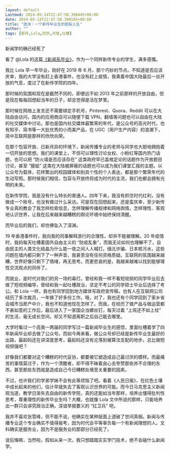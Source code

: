 ```yaml
---
layout: default
Lastmod: 2024-05-14T22:47:58.390445+00:00
date: 2024-05-14T22:47:58.390105+00:00
title: "逸洲｜一个新传毕业生的割裂人生"
author: ""
tags: [新传,Lola,同学,开放,吐槽]
---
```


新闻学的确已经死了

看了 @Lola 的这篇[《新闻系毕业》](https://matters.town/@Terminus/503059-%E6%96%B0%E9%97%BB%E7%B3%BB%E6%AF%95%E4%B8%9A-bafybeigy4v5hnlvqxjdoucmw2jl4lihl3vyiazejsqpzgam4wycgrci32i?utm_source=share_native)，作为一个同样新传专业的学生，满多感慨。

我比 Lola 早一年毕业，刚好在 2019 年 6 月，那个巧妙的节点。不知道是否应该庆幸，我的大学没有赶上香港事件，也没有赶上疫情，我乘着中国大陆最后一丝开放的气息，度过了在新传学院的四年。

那时候的氛围和现在是截然不同的，即便远不如 2013 年之前那样的开放自由，但是现在每每回想起当年的日子，却总觉得是活在梦里。

那时候在网络上发言还不需要绑定手机号，Pinterest、Quora、Reddit 可以在大陆自由访问，国内的应用商店可以随便下载 VPN，翻墙等问题也可以自由在大陆的社交媒体中讨论。那也是国内社交媒体最繁荣的年代，是公众号的高光时代，也有知乎、简书等一大批优秀的小而美产品，在 UGC（用户生产内容）的浪潮下，简中互联网是那样的欣欣向荣。

在那个包容开放、日新月异的环境下，新闻传播专业的老师与同学也大胆地拥抱着一切开放的思想。我们的课堂上，不但可以理性讨论女权、小粉红等国内热门话题，也可以把 “防火墙是否应该存在” 这类政府早已盖棺定论的话题作为开放题目讨论，甚至 “膜蛤” 这类在大陆被屏蔽的话题也可以成为我们课堂汇报的主题。以公众号为载体，花样繁出的校园媒体和别具个性的个人表达，都是那个繁荣年代的生动写照。那时候我们相信，包容与开放终将成为时代的主流，我们也都会拥有光明的未来。

在新传学院，我是没有什么特长的普通人。四年下来，我没有抓住时代红利，没有做成一个账号，也没有做过什么采访。可是现在回想起来，还是蛮庆幸，至少新传专业真的教会了我怎样检索信息，怎样理解传播规律和网络舆情，怎样理性、客观地认识世界，让我在后来越来越糟糕的舆论环境中始终保持清醒。

而毕业后的我们，却仿佛坠入了深渊。

19 年香港事件时，我向我的同事解释游行的合理性，却并不能被理解。20 年疫情时，我妈每天吐槽着国外自由主义的 “防疫乱象”，而我无论如何也理解不了，自由民主的人类文化结晶为什么能一夜之间人人喊打。缅北诈骗、日本核污水，这些问题在墙内都只剩下了一种声音，我甚至没有任何资格质疑。互联网的氛围越来越糟，世界好像只剩下了情绪，再无思考。而更悲哀的是，我越来越难以找到能够理性交流观点的同伴了。

而就业，是时代对我们的另一场的毒打。曾经和我一样不看短视频的同学毕业后去做了短视频编导，曾经和我一起吐槽政治，坚定不考公的同学硕士毕业后选择了考公。和 Lola 一样，我也有同学回到地方媒体写政府宣传稿，也有人在互联网公司经历了多次裁员，一年换了好多份工作。哦，对了，我也还有个同学回到了家乡省会城市当房产中介，我也不知道他现在怎样了。而我，在经历了做产品与做运营都不甚如意的工作后，最后进入了一家国企当螺丝钉，每天过着 “上班还不如上坟” 的生活，毫无成长空间，却又不知道离职之后自己能去哪里。

大学时看过一个高我一两届的同学写过一篇新闻毕业生的感悟，里面吐槽着学了四年新闻毕业却去做了公众号。而如今再来看，做公众号却已经是新传毕业生最好的出路，最起码还在讲深度思考，最起码还没有沦落到被算法支配的地步。总比做短视频强吧？

好像我们都要对这个糟糕的时代妥协，都要被它塑造成自己最讨厌的模样。而最痛苦的事情莫过于，作为一个清醒者，却不得不昧着良心去夸赞那些并不合理的东西，甚至那些东西就是造成自己今日糟糕处境至关重要的因素。

不过，也许我们的学弟学妹不会有此等烦恼了吧。看着《人民日报》，在红色土壤中成长起来的他们，估计早就失去了客观认识世界的可能。而今日马克思主义新闻观当道，教学日渐失去自由的新传学院，真的还能如当年那样，培养出懂得批判性思考，尊重理性的新传毕业生吗？大概，也就像 Lola 文中所说的那样，只能培养出一群只会讲究政治正确，深谙举报要义的 “红卫兵” 吧。

我并不喜欢张雪峰，但不能不说，他确实在某种层面上道破了世间真相。新闻与传播专业这个专业确实不值得报考，因为时代会平等辜负每一个有新闻理想的人。文科确实是服务业，因为不是服务业的那部分已经死了。

说后悔嘛，当然啦，假如从来一次，我只想踏踏实实学门技术，绝不会碰什么新闻学。

